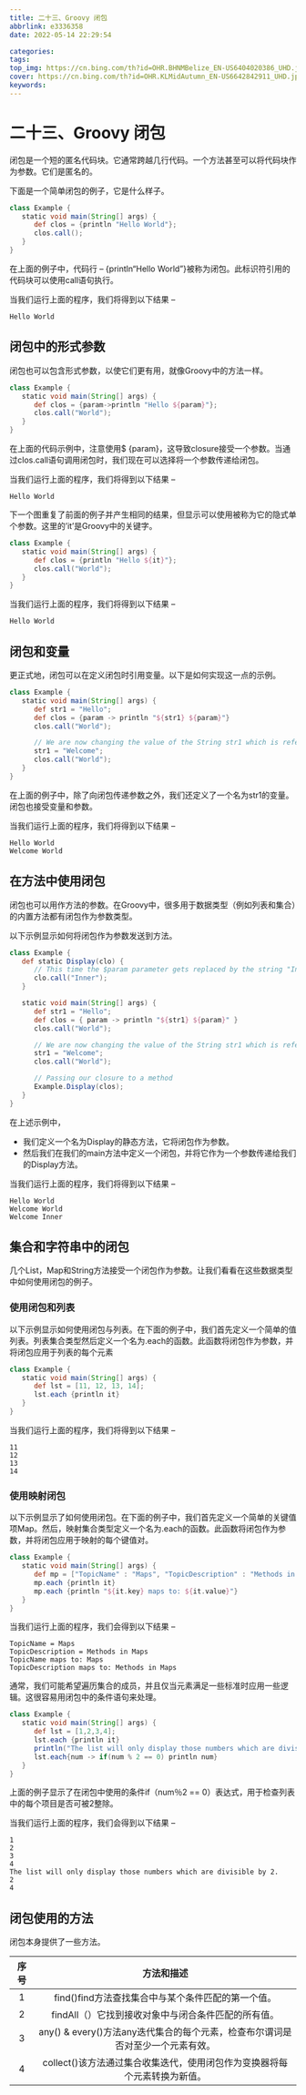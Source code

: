 ```yaml
---
title: 二十三、Groovy 闭包
abbrlink: e3336358
date: 2022-05-14 22:29:54

categories:
tags:
top_img: https://cn.bing.com/th?id=OHR.BHNMBelize_EN-US6404020386_UHD.jpg
cover: https://cn.bing.com/th?id=OHR.KLMidAutumn_EN-US6642842911_UHD.jpg
keywords:  
---
```

# 二十三、Groovy 闭包

闭包是一个短的匿名代码块。它通常跨越几行代码。一个方法甚至可以将代码块作为参数。它们是匿名的。

下面是一个简单闭包的例子，它是什么样子。

```groovy
class Example {
   static void main(String[] args) {
      def clos = {println "Hello World"};
      clos.call();
   } 
}
```

在上面的例子中，代码行 – {println“Hello World”}被称为闭包。此标识符引用的代码块可以使用call语句执行。

当我们运行上面的程序，我们将得到以下结果 –

```
Hello World
```

## 闭包中的形式参数

闭包也可以包含形式参数，以使它们更有用，就像Groovy中的方法一样。

```groovy
class Example {
   static void main(String[] args) {
      def clos = {param->println "Hello ${param}"};
      clos.call("World");
   } 
}
```

在上面的代码示例中，注意使用$ {param}，这导致closure接受一个参数。当通过clos.call语句调用闭包时，我们现在可以选择将一个参数传递给闭包。

当我们运行上面的程序，我们将得到以下结果 –

```
Hello World
```

下一个图重复了前面的例子并产生相同的结果，但显示可以使用被称为它的隐式单个参数。这里的’it’是Groovy中的关键字。

```groovy
class Example {
   static void main(String[] args) {
      def clos = {println "Hello ${it}"};
      clos.call("World");
   } 
}
```

当我们运行上面的程序，我们将得到以下结果 –

```
Hello World
```

## 闭包和变量

更正式地，闭包可以在定义闭包时引用变量。以下是如何实现这一点的示例。

```groovy
class Example {     
   static void main(String[] args) {
      def str1 = "Hello";
      def clos = {param -> println "${str1} ${param}"}
      clos.call("World");

      // We are now changing the value of the String str1 which is referenced in the closure
      str1 = "Welcome";
      clos.call("World");
   } 
}
```

在上面的例子中，除了向闭包传递参数之外，我们还定义了一个名为str1的变量。闭包也接受变量和参数。

当我们运行上面的程序，我们将得到以下结果 –

```
Hello World 
Welcome World
```

## 在方法中使用闭包

闭包也可以用作方法的参数。在Groovy中，很多用于数据类型（例如列表和集合）的内置方法都有闭包作为参数类型。

以下示例显示如何将闭包作为参数发送到方法。

```groovy
class Example { 
   def static Display(clo) {
      // This time the $param parameter gets replaced by the string "Inner"         
      clo.call("Inner");
   } 

   static void main(String[] args) {
      def str1 = "Hello";
      def clos = { param -> println "${str1} ${param}" }
      clos.call("World");

      // We are now changing the value of the String str1 which is referenced in the closure
      str1 = "Welcome";
      clos.call("World");

      // Passing our closure to a method
      Example.Display(clos);
   } 
}
```

在上述示例中，

- 我们定义一个名为Display的静态方法，它将闭包作为参数。
- 然后我们在我们的main方法中定义一个闭包，并将它作为一个参数传递给我们的Display方法。

当我们运行上面的程序，我们将得到以下结果 –

```
Hello World 
Welcome World 
Welcome Inner
```

## 集合和字符串中的闭包

几个List，Map和String方法接受一个闭包作为参数。让我们看看在这些数据类型中如何使用闭包的例子。

### 使用闭包和列表

以下示例显示如何使用闭包与列表。在下面的例子中，我们首先定义一个简单的值列表。列表集合类型然后定义一个名为.each的函数。此函数将闭包作为参数，并将闭包应用于列表的每个元素

```groovy
class Example {
   static void main(String[] args) {
      def lst = [11, 12, 13, 14];
      lst.each {println it}
   } 
}
```

当我们运行上面的程序，我们将得到以下结果 –

```
11 
12 
13 
14
```

### 使用映射闭包

以下示例显示了如何使用闭包。在下面的例子中，我们首先定义一个简单的关键值项Map。然后，映射集合类型定义一个名为.each的函数。此函数将闭包作为参数，并将闭包应用于映射的每个键值对。

```groovy
class Example {
   static void main(String[] args) {
      def mp = ["TopicName" : "Maps", "TopicDescription" : "Methods in Maps"]             
      mp.each {println it}
      mp.each {println "${it.key} maps to: ${it.value}"}
   } 
}
```

当我们运行上面的程序，我们会得到以下结果 –

```
TopicName = Maps 
TopicDescription = Methods in Maps 
TopicName maps to: Maps 
TopicDescription maps to: Methods in Maps
```

通常，我们可能希望遍历集合的成员，并且仅当元素满足一些标准时应用一些逻辑。这很容易用闭包中的条件语句来处理。

```groovy
class Example {
   static void main(String[] args) {
      def lst = [1,2,3,4];
      lst.each {println it}
      println("The list will only display those numbers which are divisible by 2")
      lst.each{num -> if(num % 2 == 0) println num}
   } 
}
```

上面的例子显示了在闭包中使用的条件if（num％2 == 0）表达式，用于检查列表中的每个项目是否可被2整除。

当我们运行上面的程序，我们会得到以下结果 –

```
1 
2 
3 
4 
The list will only display those numbers which are divisible by 2.
2 
4 
```

## 闭包使用的方法

闭包本身提供了一些方法。

| 序号 |                          方法和描述                          |
| :--: | :----------------------------------------------------------: |
|  1   |      find()find方法查找集合中与某个条件匹配的第一个值。      |
|  2   |     findAll（）它找到接收对象中与闭合条件匹配的所有值。      |
|  3   | any() & every()方法any迭代集合的每个元素，检查布尔谓词是否对至少一个元素有效。 |
|  4   | collect()该方法通过集合收集迭代，使用闭包作为变换器将每个元素转换为新值。 |